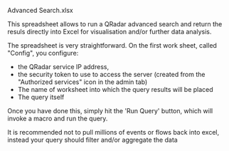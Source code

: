 Advanced Search.xlsx

This spreadsheet allows to run a QRadar advanced search and return the resuls directly into Excel for 
visualisation and/or further data analysis.

The spreadsheet is very straightforward. On the  first work sheet, called "Config", you configure:

- the QRadar service IP address,
- the security token to use to access the server (created from the "Authorized services" icon in the admin tab)
- The name of worksheet into which the query results will be placed
- The query itself
 
Once you have done this, simply hit the 'Run Query' button, which will invoke a macro and run the query.

It is recommended not to pull millions of events or flows back into excel, instead your query should filter and/or aggregate the data